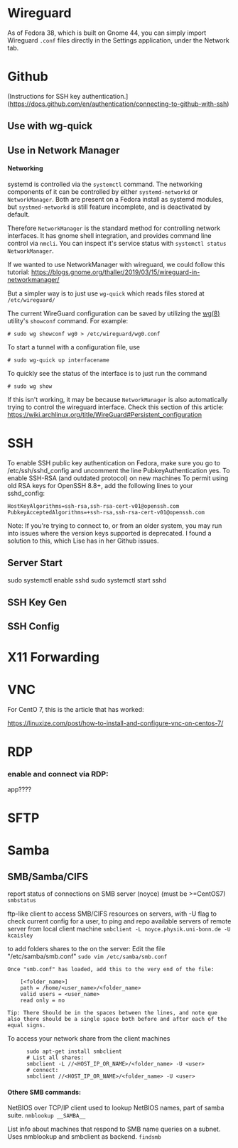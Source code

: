 # Wireguard

As of Fedora 38, which is built on Gnome 44, you can simply import Wireguard `.conf` files directly in the Settings application, under the Network tab.

# Github

(Instructions for SSH key authentication.](https://docs.github.com/en/authentication/connecting-to-github-with-ssh)





## Use with wg-quick

## Use in Network Manager
#### Networking

systemd is controlled via the `systemctl` command. The networking components of it can be controlled by either `systemd-networkd` or `NetworkManager`. Both are present on a Fedora install as systemd modules, but `systmed-networkd` is still feature incomplete, and is deactivated by default.

Therefore `NetworkManager` is the standard method for controlling network interfaces. It has gnome shell integration, and provides command line control via `nmcli`. You can inspect it's service status with `systemctl status NetworkManager`. 

If we wanted to use NetworkManager with wireguard, we could follow this tutorial: https://blogs.gnome.org/thaller/2019/03/15/wireguard-in-networkmanager/

But a simpler way is to just use `wg-quick` which reads files stored at `/etc/wireguard/`

The current WireGuard configuration can be saved by utilizing the [wg(8)](https://man.archlinux.org/man/wg.8) utility's `showconf` command. For example:

```
# sudo wg showconf wg0 > /etc/wireguard/wg0.conf
```

To start a tunnel with a configuration file, use

```
# sudo wg-quick up interfacename
```

To quickly see the status of the interface is to just run the command

`# sudo wg show`

If this isn't working, it may be because `NetworkManager` is also automatically trying to control the wireguard interface. Check this section of this article: https://wiki.archlinux.org/title/WireGuard#Persistent_configuration






# SSH

To enable SSH public key authentication on Fedora, make sure you go to /etc/ssh/sshd_config and uncomment the line PubkeyAuthentication yes.
To enable SSH-RSA (and outdated protocol) on new machines
To permit using old RSA keys for OpenSSH 8.8+, add the following lines to your sshd_config:

```
HostKeyAlgorithms=ssh-rsa,ssh-rsa-cert-v01@openssh.com
PubkeyAcceptedAlgorithms=+ssh-rsa,ssh-rsa-cert-v01@openssh.com
```

Note: If you're trying to connect to, or from an older system, you may run into issues where the version keys supported is deprecated. I found a solution to this, which Lise has in her Github issues.

## Server Start
sudo systemctl enable sshd
sudo systemctl start sshd


## SSH Key Gen

## SSH Config


# X11 Forwarding

# VNC

For CentO 7, this is the article that has worked:

https://linuxize.com/post/how-to-install-and-configure-vnc-on-centos-7/

# RDP


### enable and connect via RDP:

app????


# SFTP

# Samba

## SMB/Samba/CIFS

report status of connections on SMB server (noyce) (must be >=CentOS7)
`smbstatus`

ftp-like client to access SMB/CIFS resources on servers, with -U flag to check current config for a user,
to ping and repo available servers of remote server from local client machine
`smbclient -L noyce.physik.uni-bonn.de -U kcaisley`

to add folders shares to the on the server:
Edit the file "/etc/samba/smb.conf"
`sudo vim /etc/samba/smb.conf`

```
Once "smb.conf" has loaded, add this to the very end of the file:
    
    [<folder_name>]
    path = /home/<user_name>/<folder_name>
    valid users = <user_name>
    read only = no
```
    Tip: There Should be in the spaces between the lines, and note que also there should be a single space both before and after each of the equal signs.

To access your network share from the client machines

```
      sudo apt-get install smbclient
      # List all shares:
      smbclient -L //<HOST_IP_OR_NAME>/<folder_name> -U <user>
      # connect:
      smbclient //<HOST_IP_OR_NAME>/<folder_name> -U <user>
```

#### Othere SMB commands:

NetBIOS over TCP/IP client used to lookup NetBIOS names, part of samba suite.
`nmblookup __SAMBA__`

List info about machines that respond to SMB name queries on a subnet. Uses nmblookup and smbclient as backend.
`findsmb`


